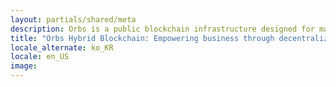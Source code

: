 ```yaml
---
layout: partials/shared/meta
description: Orbs is a public blockchain infrastructure designed for mass usage applications and close integration with EVM-based L1’s such as Ethereum, Binance SmartChain and Polygon. The Orbs protocol is decentralized and executed by a public network of permissionless validators using Proof-of-Stake (PoS) consensus.
title: "Orbs Hybrid Blockchain: Empowering business through decentralization"
locale_alternate: ko_KR
locale: en_US
image:
---
```

